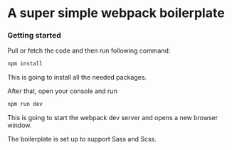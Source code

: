 # A super simple webpack boilerplate

### Getting started

Pull or fetch the code and then run following command:

```javascript
npm install 
```

This is going to install all the needed packages.

After that, open your console and run

```javascript
npm run dev
```

This is going to start the webpack dev server and opens a new browser window.



The boilerplate is set up to support Sass and Scss.

